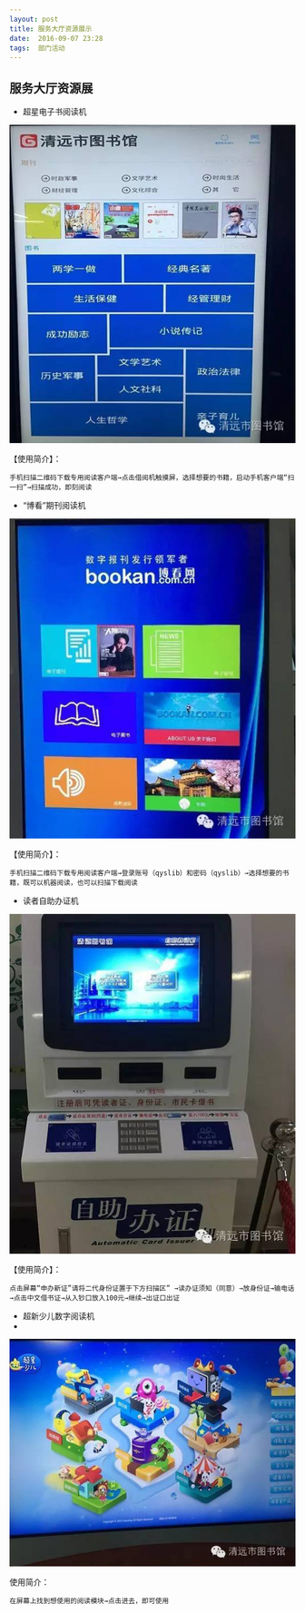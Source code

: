 ```yaml
---
layout: post
title: 服务大厅资源展示
date:  2016-09-07 23:28
tags:  部门活动
---
```

## 服务大厅资源展

- 超星电子书阅读机
<p><img src="/images/chaoxing.jpg"                                     small="0" /><br /></p>

【使用简介】：

    手机扫描二维码下载专用阅读客户端→点击借阅机触摸屏，选择想要的书籍，启动手机客户端“扫一扫”→扫描成功，即刻阅读

- “博看”期刊阅读机

<p><img src="/images/bokan.jpg"                                     small="0" /><br /></p>

【使用简介】：

    手机扫描二维码下载专用阅读客户端→登录账号（qyslib）和密码（qyslib）→选择想要的书籍，既可以机器阅读，也可以扫描下载阅读
- 读者自助办证机

<p><img src="/images/zizhu.jpg"                                     small="0" /><br /></p>


【使用简介】：

    点击屏幕“申办新证”请将二代身份证置于下方扫描区” →读办证须知（同意）→放身份证→输电话→点击中文借书证→从入钞口放入100元→继续→出证口出证

- 超新少儿数字阅读机
- 
<p><img src="/images/chaoshao.jpg"                                     small="0" /><br /></p>

使用简介：

    在屏幕上找到想使用的阅读模块→点击进去，即可使用




